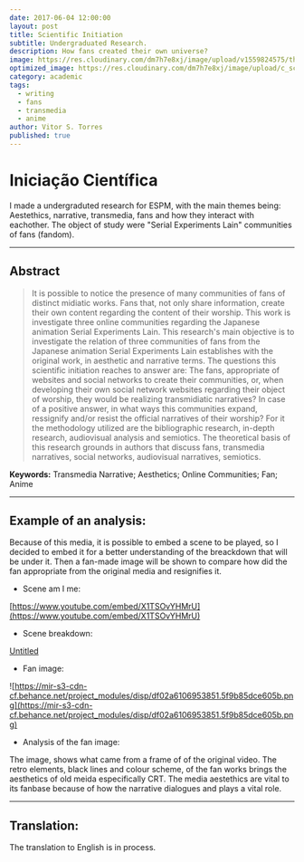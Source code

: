 ```yaml
---
date: 2017-06-04 12:00:00
layout: post
title: Scientific Initiation
subtitle: Undergraduated Research.
description: How fans created their own universe?
image: https://res.cloudinary.com/dm7h7e8xj/image/upload/v1559824575/theme14_gi2ypv.jpg
optimized_image: https://res.cloudinary.com/dm7h7e8xj/image/upload/c_scale,w_380/v1559824575/theme14_gi2ypv.jpg
category: academic
tags:
  - writing
  - fans
  - transmedia
  - anime
author: Vitor S. Torres
published: true
---
```


# Iniciação Científica

I made a undergraduted research for ESPM, with the main themes being: Aestethics, narrative, transmedia, fans and how they interact with eachother. The object of study were "Serial Experiments Lain" communities of fans (fandom).

---

## Abstract

> It is possible to notice the presence of many communities of fans of distinct midiatic works. Fans that, not only share information, create their own content regarding the content of their worship. This work is investigate three online communities regarding the Japanese animation Serial Experiments Lain. This research's main objective is to investigate the relation of three communities of fans from the Japanese animation Serial Experiments Lain establishes with the original work, in aesthetic and narrative terms. The questions this scientific initiation reaches to answer are: The fans, appropriate of websites and social networks to create their communities, or, when developing their own social network websites regarding their object of worship, they would be realizing transmidiatic narratives? In case of a positive answer, in what ways this communities expand, ressignify and/or resist the official narratives of their worship? For it the methodology utilized are the bibliographic research, in-depth research, audiovisual analysis and semiotics. The theoretical basis of this research grounds in authors that discuss fans, transmedia narratives, social networks, audiovisual narratives, semiotics.

**Keywords:** Transmedia Narrative; Aesthetics; Online Communities; Fan; Anime

---

## Example of an analysis:

Because of this media, it is possible to embed a scene to be played, so I decided to embed it for a better understanding of the breackdown that will be under it. Then a fan-made image will be shown to compare how did the fan appropriate from the original media and resignifies it.

- Scene am I me:

[https://www.youtube.com/embed/X1TSOvYHMrU](https://www.youtube.com/embed/X1TSOvYHMrU)

- Scene breakdown:

[Untitled](https://www.notion.so/74a4d7ca5ac542ae8194ea670baf7b0b)

- Fan image:

![https://mir-s3-cdn-cf.behance.net/project_modules/disp/df02a6106953851.5f9b85dce605b.png](https://mir-s3-cdn-cf.behance.net/project_modules/disp/df02a6106953851.5f9b85dce605b.png)

- Analysis of the fan image:

The image, shows what came from a frame of of the original video. The retro elements, black lines and colour scheme, of the fan works brings the aesthetics of old meida especifically CRT. The media aestethics are vital to its fanbase because of how the narrative dialogues and plays a vital role.

---

## Translation:

The translation to English is in process.

